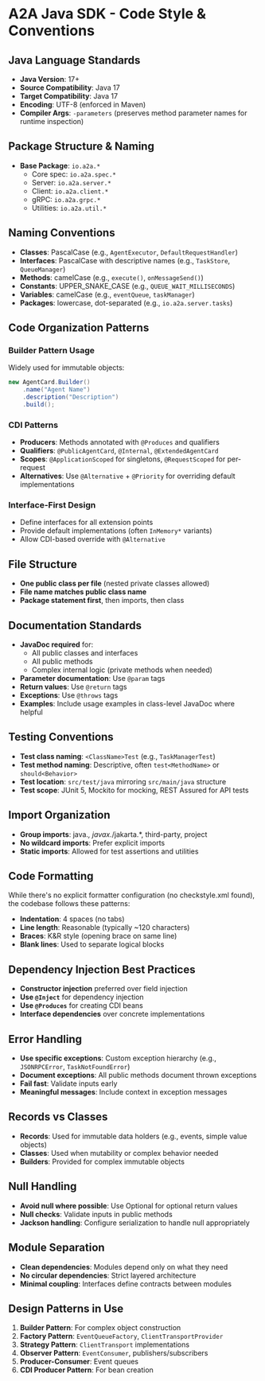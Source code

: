 # A2A Java SDK - Code Style & Conventions

## Java Language Standards
- **Java Version**: 17+
- **Source Compatibility**: Java 17
- **Target Compatibility**: Java 17
- **Encoding**: UTF-8 (enforced in Maven)
- **Compiler Args**: `-parameters` (preserves method parameter names for runtime inspection)

## Package Structure & Naming
- **Base Package**: `io.a2a.*`
  - Core spec: `io.a2a.spec.*`
  - Server: `io.a2a.server.*`
  - Client: `io.a2a.client.*`
  - gRPC: `io.a2a.grpc.*`
  - Utilities: `io.a2a.util.*`

## Naming Conventions
- **Classes**: PascalCase (e.g., `AgentExecutor`, `DefaultRequestHandler`)
- **Interfaces**: PascalCase with descriptive names (e.g., `TaskStore`, `QueueManager`)
- **Methods**: camelCase (e.g., `execute()`, `onMessageSend()`)
- **Constants**: UPPER_SNAKE_CASE (e.g., `QUEUE_WAIT_MILLISECONDS`)
- **Variables**: camelCase (e.g., `eventQueue`, `taskManager`)
- **Packages**: lowercase, dot-separated (e.g., `io.a2a.server.tasks`)

## Code Organization Patterns

### Builder Pattern Usage
Widely used for immutable objects:
```java
new AgentCard.Builder()
    .name("Agent Name")
    .description("Description")
    .build();
```

### CDI Patterns
- **Producers**: Methods annotated with `@Produces` and qualifiers
- **Qualifiers**: `@PublicAgentCard`, `@Internal`, `@ExtendedAgentCard`
- **Scopes**: `@ApplicationScoped` for singletons, `@RequestScoped` for per-request
- **Alternatives**: Use `@Alternative` + `@Priority` for overriding default implementations

### Interface-First Design
- Define interfaces for all extension points
- Provide default implementations (often `InMemory*` variants)
- Allow CDI-based override with `@Alternative`

## File Structure
- **One public class per file** (nested private classes allowed)
- **File name matches public class name**
- **Package statement first**, then imports, then class

## Documentation Standards
- **JavaDoc required** for:
  - All public classes and interfaces
  - All public methods
  - Complex internal logic (private methods when needed)
- **Parameter documentation**: Use `@param` tags
- **Return values**: Use `@return` tags
- **Exceptions**: Use `@throws` tags
- **Examples**: Include usage examples in class-level JavaDoc where helpful

## Testing Conventions
- **Test class naming**: `<ClassName>Test` (e.g., `TaskManagerTest`)
- **Test method naming**: Descriptive, often `test<MethodName>` or `should<Behavior>`
- **Test location**: `src/test/java` mirroring `src/main/java` structure
- **Test scope**: JUnit 5, Mockito for mocking, REST Assured for API tests

## Import Organization
- **Group imports**: java.*, javax.*/jakarta.*, third-party, project
- **No wildcard imports**: Prefer explicit imports
- **Static imports**: Allowed for test assertions and utilities

## Code Formatting
While there's no explicit formatter configuration (no checkstyle.xml found), the codebase follows these patterns:
- **Indentation**: 4 spaces (no tabs)
- **Line length**: Reasonable (typically ~120 characters)
- **Braces**: K&R style (opening brace on same line)
- **Blank lines**: Used to separate logical blocks

## Dependency Injection Best Practices
- **Constructor injection** preferred over field injection
- **Use `@Inject`** for dependency injection
- **Use `@Produces`** for creating CDI beans
- **Interface dependencies** over concrete implementations

## Error Handling
- **Use specific exceptions**: Custom exception hierarchy (e.g., `JSONRPCError`, `TaskNotFoundError`)
- **Document exceptions**: All public methods document thrown exceptions
- **Fail fast**: Validate inputs early
- **Meaningful messages**: Include context in exception messages

## Records vs Classes
- **Records**: Used for immutable data holders (e.g., events, simple value objects)
- **Classes**: Used when mutability or complex behavior needed
- **Builders**: Provided for complex immutable objects

## Null Handling
- **Avoid null where possible**: Use Optional for optional return values
- **Null checks**: Validate inputs in public methods
- **Jackson handling**: Configure serialization to handle null appropriately

## Module Separation
- **Clean dependencies**: Modules depend only on what they need
- **No circular dependencies**: Strict layered architecture
- **Minimal coupling**: Interfaces define contracts between modules

## Design Patterns in Use
1. **Builder Pattern**: For complex object construction
2. **Factory Pattern**: `EventQueueFactory`, `ClientTransportProvider`
3. **Strategy Pattern**: `ClientTransport` implementations
4. **Observer Pattern**: `EventConsumer`, publishers/subscribers
5. **Producer-Consumer**: Event queues
6. **CDI Producer Pattern**: For bean creation
